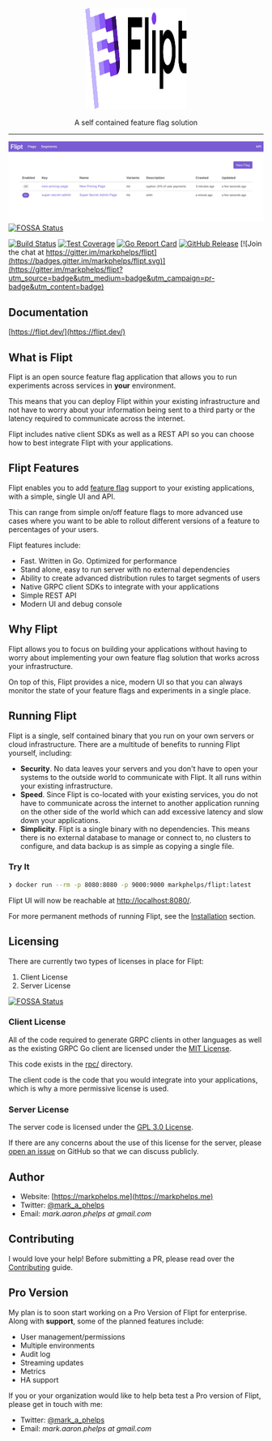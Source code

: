 <p align=center>
	<img src="logo.svg" alt="Flipt" width=200 height=200 />
</p>

<p align="center">A self contained feature flag solution</p>

<hr />

![Flipt](docs/assets/images/flipt.png)
[![FOSSA Status](https://app.fossa.io/api/projects/git%2Bgithub.com%2Fmarkphelps%2Fflipt.svg?type=shield)](https://app.fossa.io/projects/git%2Bgithub.com%2Fmarkphelps%2Fflipt?ref=badge_shield)

[![Build Status](https://travis-ci.com/markphelps/flipt.svg?token=TBiDDmnBkCmRa867CqCG&branch=master)](https://travis-ci.com/markphelps/flipt)
[![Test Coverage](https://api.codeclimate.com/v1/badges/6236dff731dd5c2e0669/test_coverage)](https://codeclimate.com/github/markphelps/flipt/test_coverage)
[![Go Report Card](https://goreportcard.com/badge/github.com/markphelps/flipt)](https://goreportcard.com/report/github.com/markphelps/flipt)
[![GitHub Release](https://img.shields.io/github/release/markphelps/flipt.svg?style=flat)](https://github.com/markphelps/flipt/releases)
[![Join the chat at https://gitter.im/markphelps/flipt](https://badges.gitter.im/markphelps/flipt.svg)](https://gitter.im/markphelps/flipt?utm_source=badge&utm_medium=badge&utm_campaign=pr-badge&utm_content=badge)


## Documentation

[https://flipt.dev/](https://flipt.dev/)

## What is Flipt

Flipt is an open source feature flag application that allows you to run experiments across services in **your** environment.

This means that you can deploy Flipt within your existing infrastructure and not have to worry about your information being sent to a third party or the latency required to communicate across the internet.

Flipt includes native client SDKs as well as a REST API so you can choose how to best integrate Flipt with your applications.

## Flipt Features

Flipt enables you to add [feature flag](https://martinfowler.com/bliki/FeatureToggle.html) support to your existing applications, with a simple, single UI and API.

This can range from simple on/off feature flags to more advanced use cases where you want to be able to rollout different versions of a feature to percentages of your users.

Flipt features include:

* Fast. Written in Go. Optimized for performance
* Stand alone, easy to run server with no external dependencies
* Ability to create advanced distribution rules to target segments of users
* Native GRPC client SDKs to integrate with your applications
* Simple REST API
* Modern UI and debug console

## Why Flipt

Flipt allows you to focus on building your applications without having to worry about implementing your own feature flag solution that works across your infrastructure.

On top of this, Flipt provides a nice, modern UI so that you can always monitor the state of your feature flags and experiments in a single place.

## Running Flipt

Flipt is a single, self contained binary that you run on your own servers or cloud infrastructure. There are a multitude of benefits to running Flipt yourself, including:

* **Security**. No data leaves your servers and you don't have to open your systems to the outside world to communicate with Flipt. It all runs within your existing infrastructure.
* **Speed**. Since Flipt is co-located with your existing services, you do not have to communicate across the internet to another application running on the other side of the world which can add excessive latency and slow down your applications.
* **Simplicity**. Flipt is a single binary with no dependencies. This means there is no external database to manage or connect to, no clusters to configure, and data backup is as simple as copying a single file.

### Try It

```bash
❯ docker run --rm -p 8080:8080 -p 9000:9000 markphelps/flipt:latest
```

Flipt UI will now be reachable at [http://localhost:8080/](http://localhost:8080).

For more permanent methods of running Flipt, see the [Installation](https://flipt.dev/installation/) section.

## Licensing

There are currently two types of licenses in place for Flipt:

1. Client License
2. Server License


[![FOSSA Status](https://app.fossa.io/api/projects/git%2Bgithub.com%2Fmarkphelps%2Fflipt.svg?type=large)](https://app.fossa.io/projects/git%2Bgithub.com%2Fmarkphelps%2Fflipt?ref=badge_large)

### Client License

All of the code required to generate GRPC clients in other languages as well as the existing GRPC Go client are licensed under the [MIT License](https://spdx.org/licenses/MIT.html).

This code exists in the [rpc/](rpc/) directory.

The client code is the code that you would integrate into your applications, which is why a more permissive license is used.

### Server License

The server code is licensed under the [GPL 3.0 License](https://spdx.org/licenses/GPL-3.0.html).

If there are any concerns about the use of this license for the server, please [open an issue](https://github.com/markphelps/flipt/issues/new) on GitHub so that we can discuss publicly.

## Author

* Website: [https://markphelps.me](https://markphelps.me)
* Twitter: [@mark_a_phelps](https://twitter.com/mark_a_phelps)
* Email: _mark.aaron.phelps at gmail.com_

## Contributing

I would love your help! Before submitting a PR, please read over the [Contributing](.github/contributing) guide.

## Pro Version

My plan is to soon start working on a Pro Version of Flipt for enterprise. Along with **support**, some of the planned features include:

* User management/permissions
* Multiple environments
* Audit log
* Streaming updates
* Metrics
* HA support

If you or your organization would like to help beta test a Pro version of Flipt, please get in touch with me:

* Twitter: [@mark_a_phelps](https://twitter.com/mark_a_phelps)
* Email: _mark.aaron.phelps at gmail.com_